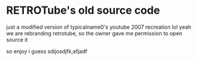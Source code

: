 # RETROTube's old source code
just a modified version of typicalname0's youtube 2007 recreation lol
yeah we are rebranding retrotube, so the owner gave me permission to open source it

so enjoy i guess sdijosdjfk;afjadf
